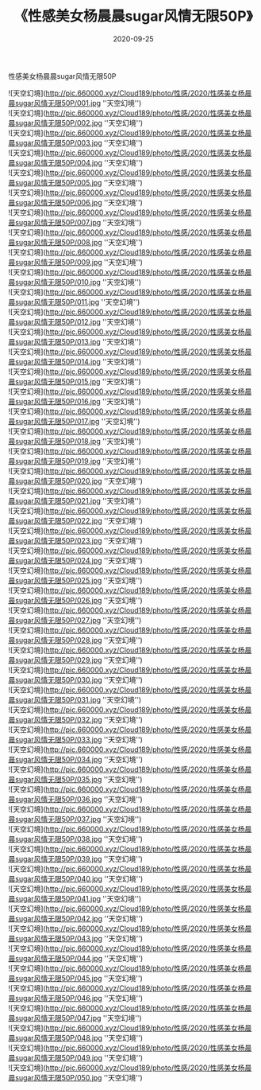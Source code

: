﻿---
layout: post
title:  《性感美女杨晨晨sugar风情无限50P》
date:   2020-09-25
img: http://pic.660000.xyz/Cloud189/photo/性感/2020/性感美女杨晨晨sugar风情无限50P/000.jpg
categories: [美女, 性感, 泳衣]
---

性感美女杨晨晨sugar风情无限50P



![天空幻境](http://pic.660000.xyz/Cloud189/photo/性感/2020/性感美女杨晨晨sugar风情无限50P/001.jpg ''天空幻境'') <br>
![天空幻境](http://pic.660000.xyz/Cloud189/photo/性感/2020/性感美女杨晨晨sugar风情无限50P/002.jpg ''天空幻境'') <br>
![天空幻境](http://pic.660000.xyz/Cloud189/photo/性感/2020/性感美女杨晨晨sugar风情无限50P/003.jpg ''天空幻境'') <br>
![天空幻境](http://pic.660000.xyz/Cloud189/photo/性感/2020/性感美女杨晨晨sugar风情无限50P/004.jpg ''天空幻境'') <br>
![天空幻境](http://pic.660000.xyz/Cloud189/photo/性感/2020/性感美女杨晨晨sugar风情无限50P/005.jpg ''天空幻境'') <br>
![天空幻境](http://pic.660000.xyz/Cloud189/photo/性感/2020/性感美女杨晨晨sugar风情无限50P/006.jpg ''天空幻境'') <br>
![天空幻境](http://pic.660000.xyz/Cloud189/photo/性感/2020/性感美女杨晨晨sugar风情无限50P/007.jpg ''天空幻境'') <br>
![天空幻境](http://pic.660000.xyz/Cloud189/photo/性感/2020/性感美女杨晨晨sugar风情无限50P/008.jpg ''天空幻境'') <br>
![天空幻境](http://pic.660000.xyz/Cloud189/photo/性感/2020/性感美女杨晨晨sugar风情无限50P/009.jpg ''天空幻境'') <br>
![天空幻境](http://pic.660000.xyz/Cloud189/photo/性感/2020/性感美女杨晨晨sugar风情无限50P/010.jpg ''天空幻境'') <br>
![天空幻境](http://pic.660000.xyz/Cloud189/photo/性感/2020/性感美女杨晨晨sugar风情无限50P/011.jpg ''天空幻境'') <br>
![天空幻境](http://pic.660000.xyz/Cloud189/photo/性感/2020/性感美女杨晨晨sugar风情无限50P/012.jpg ''天空幻境'') <br>
![天空幻境](http://pic.660000.xyz/Cloud189/photo/性感/2020/性感美女杨晨晨sugar风情无限50P/013.jpg ''天空幻境'') <br>
![天空幻境](http://pic.660000.xyz/Cloud189/photo/性感/2020/性感美女杨晨晨sugar风情无限50P/014.jpg ''天空幻境'') <br>
![天空幻境](http://pic.660000.xyz/Cloud189/photo/性感/2020/性感美女杨晨晨sugar风情无限50P/015.jpg ''天空幻境'') <br>
![天空幻境](http://pic.660000.xyz/Cloud189/photo/性感/2020/性感美女杨晨晨sugar风情无限50P/016.jpg ''天空幻境'') <br>
![天空幻境](http://pic.660000.xyz/Cloud189/photo/性感/2020/性感美女杨晨晨sugar风情无限50P/017.jpg ''天空幻境'') <br>
![天空幻境](http://pic.660000.xyz/Cloud189/photo/性感/2020/性感美女杨晨晨sugar风情无限50P/018.jpg ''天空幻境'') <br>
![天空幻境](http://pic.660000.xyz/Cloud189/photo/性感/2020/性感美女杨晨晨sugar风情无限50P/019.jpg ''天空幻境'') <br>
![天空幻境](http://pic.660000.xyz/Cloud189/photo/性感/2020/性感美女杨晨晨sugar风情无限50P/020.jpg ''天空幻境'') <br>
![天空幻境](http://pic.660000.xyz/Cloud189/photo/性感/2020/性感美女杨晨晨sugar风情无限50P/021.jpg ''天空幻境'') <br>
![天空幻境](http://pic.660000.xyz/Cloud189/photo/性感/2020/性感美女杨晨晨sugar风情无限50P/022.jpg ''天空幻境'') <br>
![天空幻境](http://pic.660000.xyz/Cloud189/photo/性感/2020/性感美女杨晨晨sugar风情无限50P/023.jpg ''天空幻境'') <br>
![天空幻境](http://pic.660000.xyz/Cloud189/photo/性感/2020/性感美女杨晨晨sugar风情无限50P/024.jpg ''天空幻境'') <br>
![天空幻境](http://pic.660000.xyz/Cloud189/photo/性感/2020/性感美女杨晨晨sugar风情无限50P/025.jpg ''天空幻境'') <br>
![天空幻境](http://pic.660000.xyz/Cloud189/photo/性感/2020/性感美女杨晨晨sugar风情无限50P/026.jpg ''天空幻境'') <br>
![天空幻境](http://pic.660000.xyz/Cloud189/photo/性感/2020/性感美女杨晨晨sugar风情无限50P/027.jpg ''天空幻境'') <br>
![天空幻境](http://pic.660000.xyz/Cloud189/photo/性感/2020/性感美女杨晨晨sugar风情无限50P/028.jpg ''天空幻境'') <br>
![天空幻境](http://pic.660000.xyz/Cloud189/photo/性感/2020/性感美女杨晨晨sugar风情无限50P/029.jpg ''天空幻境'') <br>
![天空幻境](http://pic.660000.xyz/Cloud189/photo/性感/2020/性感美女杨晨晨sugar风情无限50P/030.jpg ''天空幻境'') <br>
![天空幻境](http://pic.660000.xyz/Cloud189/photo/性感/2020/性感美女杨晨晨sugar风情无限50P/031.jpg ''天空幻境'') <br>
![天空幻境](http://pic.660000.xyz/Cloud189/photo/性感/2020/性感美女杨晨晨sugar风情无限50P/032.jpg ''天空幻境'') <br>
![天空幻境](http://pic.660000.xyz/Cloud189/photo/性感/2020/性感美女杨晨晨sugar风情无限50P/033.jpg ''天空幻境'') <br>
![天空幻境](http://pic.660000.xyz/Cloud189/photo/性感/2020/性感美女杨晨晨sugar风情无限50P/034.jpg ''天空幻境'') <br>
![天空幻境](http://pic.660000.xyz/Cloud189/photo/性感/2020/性感美女杨晨晨sugar风情无限50P/035.jpg ''天空幻境'') <br>
![天空幻境](http://pic.660000.xyz/Cloud189/photo/性感/2020/性感美女杨晨晨sugar风情无限50P/036.jpg ''天空幻境'') <br>
![天空幻境](http://pic.660000.xyz/Cloud189/photo/性感/2020/性感美女杨晨晨sugar风情无限50P/037.jpg ''天空幻境'') <br>
![天空幻境](http://pic.660000.xyz/Cloud189/photo/性感/2020/性感美女杨晨晨sugar风情无限50P/038.jpg ''天空幻境'') <br>
![天空幻境](http://pic.660000.xyz/Cloud189/photo/性感/2020/性感美女杨晨晨sugar风情无限50P/039.jpg ''天空幻境'') <br>
![天空幻境](http://pic.660000.xyz/Cloud189/photo/性感/2020/性感美女杨晨晨sugar风情无限50P/040.jpg ''天空幻境'') <br>
![天空幻境](http://pic.660000.xyz/Cloud189/photo/性感/2020/性感美女杨晨晨sugar风情无限50P/041.jpg ''天空幻境'') <br>
![天空幻境](http://pic.660000.xyz/Cloud189/photo/性感/2020/性感美女杨晨晨sugar风情无限50P/042.jpg ''天空幻境'') <br>
![天空幻境](http://pic.660000.xyz/Cloud189/photo/性感/2020/性感美女杨晨晨sugar风情无限50P/043.jpg ''天空幻境'') <br>
![天空幻境](http://pic.660000.xyz/Cloud189/photo/性感/2020/性感美女杨晨晨sugar风情无限50P/044.jpg ''天空幻境'') <br>
![天空幻境](http://pic.660000.xyz/Cloud189/photo/性感/2020/性感美女杨晨晨sugar风情无限50P/045.jpg ''天空幻境'') <br>
![天空幻境](http://pic.660000.xyz/Cloud189/photo/性感/2020/性感美女杨晨晨sugar风情无限50P/046.jpg ''天空幻境'') <br>
![天空幻境](http://pic.660000.xyz/Cloud189/photo/性感/2020/性感美女杨晨晨sugar风情无限50P/047.jpg ''天空幻境'') <br>
![天空幻境](http://pic.660000.xyz/Cloud189/photo/性感/2020/性感美女杨晨晨sugar风情无限50P/048.jpg ''天空幻境'') <br>
![天空幻境](http://pic.660000.xyz/Cloud189/photo/性感/2020/性感美女杨晨晨sugar风情无限50P/049.jpg ''天空幻境'') <br>
![天空幻境](http://pic.660000.xyz/Cloud189/photo/性感/2020/性感美女杨晨晨sugar风情无限50P/050.jpg ''天空幻境'') <br>